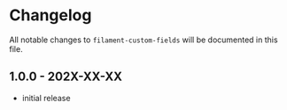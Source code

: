 # Changelog

All notable changes to `filament-custom-fields` will be documented in this file.

## 1.0.0 - 202X-XX-XX

- initial release
